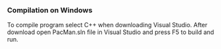 ### Compilation on Windows
To compile program select C++ when downloading Visual Studio. After download open PacMan.sln file in Visual Studio and press F5 to build and run.
